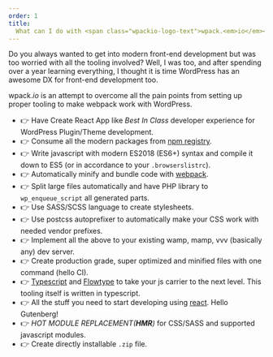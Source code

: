 ```yaml
---
order: 1
title:
  What can I do with <span class="wpackio-logo-text">wpack.<em>io</em></span>?
---
```


Do you always wanted to get into modern front-end development but was too
worried with all the tooling involved? Well, I was too, and after spending over
a year learning everything, I thought it is time WordPress has an awesome DX for
front-end development too.

<span class="wpackio-logo-text">wpack.<em>io</em></span> is an attempt to
overcome all the pain points from setting up proper tooling to make webpack work
with WordPress.

- 👉 Have Create React App like _Best In Class_ developer experience for
  WordPress Plugin/Theme development.
- 👉 Consume all the modern packages from [npm registry](https://npmjs.com).
- 👉 Write javascript with modern ES2018 (ES6+) syntax and compile it down to
  ES5 (or in accordance to your `.browserslistrc`).
- 👉 Automatically minify and bundle code with
  [webpack](https://webpack.js.org).
- 👉 Split large files automatically and have PHP library to `wp_enqueue_script`
  all generated parts.
- 👉 Use SASS/SCSS language to create stylesheets.
- 👉 Use postcss autoprefixer to automatically make your CSS work with needed
  vendor prefixes.
- 👉 Implement all the above to your existing wamp, mamp, vvv (basically any)
  dev server.
- 👉 Create production grade, super optimized and minified files with one
  command (hello CI).
- 👉 [Typescript](https://www.typescriptlang.org/) and
  [Flowtype](https://flow.org/) to take your js carrier to the next level. This
  tooling itself is written in typescript.
- 👉 All the stuff you need to start developing using
  [react](https://reactjs.org/). Hello Gutenberg!
- 👉 _HOT MODULE REPLACEMENT(**HMR**)_ for CSS/SASS and supported javascript
  modules.
- 👉 Create directly installable `.zip` file.
